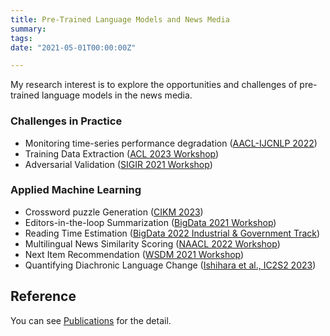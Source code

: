 ```yaml
---
title: Pre-Trained Language Models and News Media
summary:
tags:
date: "2021-05-01T00:00:00Z"

---
```


My research interest is to explore the opportunities and challenges of pre-trained language models in the news media.

### Challenges in Practice

- Monitoring time-series performance degradation ([AACL-IJCNLP 2022](https://aclanthology.org/2022.aacl-main.17/))
- Training Data Extraction ([ACL 2023 Workshop](https://aclanthology.org/2023.trustnlp-1.23/))
- Adversarial Validation ([SIGIR 2021 Workshop](https://sigir-ecom.github.io/ecom2021/accepted-papers.html))

### Applied Machine Learning

- Crossword puzzle Generation ([CIKM 2023](https://arxiv.org/abs/2308.04688))
- Editors-in-the-loop Summarization ([BigData 2021 Workshop](https://ieeexplore.ieee.org/document/9671300))
- Reading Time Estimation ([BigData 2022 Industrial & Government Track](https://ieeexplore.ieee.org/document/10020618))
- Multilingual News Similarity Scoring ([NAACL 2022 Workshop](https://aclanthology.org/2022.semeval-1.171/))
- Next Item Recommendation ([WSDM 2021 Workshop](https://ceur-ws.org/Vol-2855/challenge_short_7.pdf))
- Quantifying Diachronic Language Change ([Ishihara et al., IC2S2 2023](https://www.ic2s2.org/))

## Reference

You can see [Publications](https://upura.github.io/projects/publications/) for the detail.
